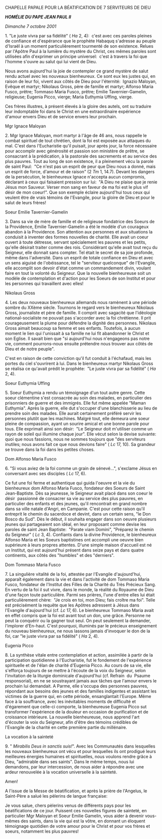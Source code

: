 CHAPELLE PAPALE POUR LA BÉATIFICATION DE 7 SERVITEURS DE DIEU

***HOMÉLIE DU PAPE JEAN PAUL II***

*Dimanche 7 octobre 2001*

1. "Le juste vivra par sa fidélité" ( *Ha* 2, 4):  c'est avec ces paroles pleines de confiance et d'espérance que le prophète Habaquq s'adresse au peuple d'Israël à un moment particulièrement tourmenté de son existence. Relues par l'Apôtre Paul à la lumière du mystère du Christ, ces mêmes paroles sont utilisées afin d'exprimer un principe universel:  c'est à travers la foi que l'homme s'ouvre au salut qui lui vient de Dieu.

Nous avons aujourd'hui la joie de contempler ce grand mystère de salut rendu actuel avec les nouveaux bienheureux. Ce sont eux les justes qui, en raison de leur foi, vivent aux côtés de Dieu pour l'éternité:  Ignazio Maloyan, Evêque et martyr; Nikolaus Gross, père de famille et martyr; Alfonso Maria Fusco, prêtre; Tommaso Maria Fusco, prêtre; Emilie Tavernier-Gamelin, religieuse; Eugenia Picco, vierge; Maria Euthymia Uffing, vierge.

Ces frères illustres, à présent élevés à la gloire des autels, ont su traduire leur indomptable foi dans le Christ en une extraordinaire expérience d'amour envers Dieu et de service envers leur prochain.

Mgr Ignace Maloyan

2. Mgr Ignace Maloyan, mort martyr à l'âge de 46 ans, nous rappelle le combat spirituel de tout chrétien, dont la foi est exposée aux attaques du mal. C'est dans l'Eucharistie qu'il puisait, jour après jour, la force nécessaire pour accomplir avec générosité et passion son ministère de prêtre, se consacrant à la prédication, à la pastorale des sacrements et au service des plus pauvres. Tout au long de son existence, il a pleinement vécu la parole de saint Paul:  "Ce n'est pas un esprit de peur que Dieu nous a donné, mais un esprit de force, d'amour et de raison" (2 *Tm* 1, 14.7). Devant les dangers de la persécution, le bienheureux Ignace n'accepta aucun compromis, déclarant à ceux qui faisaient pression sur lui:  "A Dieu ne plaise que je renie Jésus mon Sauveur. Verser mon sang en faveur de ma foi est le plus vif désir de mon coeur!". Que son exemple éclaire aujourd'hui tous ceux qui veulent être de vrais témoins de l'Evangile, pour la gloire de Dieu et pour le salut de leurs frères!

Soeur Emilie Tavernier-Gamelin

3. Dans sa vie de mère de famille et de religieuse fondatrice des Soeurs de la Providence, Emilie Tavernier-Gamelin a été le modèle d'un courageux abandon à la Providence. Son attention aux personnes et aux situations la conduisit à inventer des formes nouvelles de charité. Elle avait un coeur ouvert à toute détresse, servant spécialement les pauvres et les petits, qu'elle désirait traiter comme des rois. Considérant qu'elle avait tout reçu du Seigneur, elle donnait sans compter. Tel était le secret de sa joie profonde, même dans l'adversité. Dans un esprit de totale confiance en Dieu et avec un sens aiguisé de l'obéissance, tel le "serviteur quelconque" de l'Evangile, elle accomplit son devoir d'état comme un commandement divin, voulant faire en tout la volonté du Seigneur. Que la nouvelle bienheureuse soit un modèle de contemplation et d'action pour les Soeurs de son Institut et pour les personnes qui travaillent avec elles!

Nikolaus Gross

4. Les deux nouveaux bienheureux allemands nous ramènent à une période sombre du XXème siècle. Tournons le regard vers le bienheureux Nikolaus Gross, journaliste et père de famille. Il comprit avec sagacité que l'idéologie national-socialiste ne pouvait pas s'accorder avec la foi chrétienne. Il prit courageusement la plume pour défendre la dignité des personnes. Nikolaus Gross aimait beaucoup sa femme et ses enfants. Toutefois, à aucun moment le lien qui l'unissait à sa famille ne lui fit abandonner le Christ et son Eglise. Il savait bien que "si aujourd'hui nous n'engageons pas notre vie, comment pourrons-nous ensuite prétendre nous trouver aux côtés de Dieu et de notre peuple".

C'est en raison de cette conviction qu'il fut conduit à l'échafaud, mais les portes du ciel s'ouvrirent à lui. Dans le bienheureux martyr Nikolaus Gross se réalisa ce qu'avait prédit le prophète:  "Le juste vivra par sa fidélité" ( *Ha* 2, 4).

Soeur Euthymia Uffing

5. Soeur Euthymia a rendu un témoignage d'un tout autre genre. Cette soeur clémentine s'est consacrée au soin des malades, en particulier des prisonniers de guerre et des immigrés. Elle fut même appelée "Maman Euthymia". Après la guerre, elle dut s'occuper d'une blanchisserie au lieu de prendre soin des malades. Elle aurait certainement préféré servir les personnes plutôt que les machines. Malgré tout, elle demeura une soeur pleine de compassion, ayant un sourire amical et une bonne parole pour tous. Elle exprimait ainsi son désir:  "Le Seigneur doit m'utiliser comme un rayon de soleil qui illumine chaque jour". Elle vécut selon la devise suivante:  quoi que nous fassions, nous ne sommes toujours que "des serviteurs inutiles; nous avons fait ce que nous devions faire" ( *Lc* 17, 10). Sa grandeur se trouve dans la foi dans les petites choses.

Dom Alfonso Maria Fusco

6. "Si vous aviez de la foi comme un grain de sénevé...", s'exclame Jésus en conversant avec ses disciples ( *Lc* 17, 6).

Ce fut une foi ferme et authentique qui guida l'oeuvre et la vie du bienheureux dom Alfonso Maria Fusco, fondateur des Soeurs de Saint Jean-Baptiste. Dès sa jeunesse, le Seigneur avait placé dans son coeur le désir  passionné de consacrer sa vie au service des plus pauvres, en particulier des enfants et des jeunes, qu'il rencontrait en grand nombre dans sa ville natale d'Angri, en Campanie. C'est pour cette raison qu'il entreprit le chemin du sacerdoce et devint, dans un certain sens, "le Don Bosco du Sud". Dès le début, il souhaita engager dans son oeuvre plusieurs jeunes qui partageaient son idéal, en leur proposant comme devise les paroles de saint Jean Baptiste:  "Parate viam Domini", "Préparez le chemin du Seigneur" ( *Lc* 3, 4). Confiants dans la divine Providence, le bienheureux Alfonso Maria et les Soeurs baptistines ont accompli une oeuvre bien supérieure à leurs propres attentes. D'une simple maison d'accueil est né un Institut, qui est aujourd'hui présent dans seize pays et dans quatre continents, aux côtés des "humbles" et des "derniers".

Dom Tommaso Maria Fusco

7. La singulière vitalité de la foi, attestée par l'Evangile d'aujourd'hui, apparaît également dans la vie et dans l'activité de dom Tommaso Maria Fusco, fondateur de l'Institut des Filles de la Charité du Très Précieux Sang. En vertu de la foi il sut vivre, dans le monde, la réalité du Royaume de Dieu d'une façon toute particulière. Parmi ses prières, l'une d'entre elles lui était particulièrement chère:  "Je crois en toi, mon Dieu; fais croître ma foi". Telle est précisément la requête que les Apôtres adressent à Jésus dans l'Evangile d'aujourd'hui (cf. *Lc* 17, 6). Le bienheureux Tommaso Maria avait en effet compris que la foi est avant tout un don, une grâce. Personne ne peut la conquérir ou la gagner tout seul. On peut seulement la demander, l'implorer d'En-haut. C'est pourquoi, illuminés par le précieux enseignement du nouveau bienheureux, ne nous lassons jamais d'invoquer le don de la foi, car "le juste vivra par sa fidélité" ( *Ha* 2, 4).

Eugenia Picco

8. La synthèse vitale entre contemplation et action, assimilée à partir de la participation quotidienne à l'Eucharistie, fut le fondement de l'expérience spirituelle et de l'élan de charité d'Eugenia Picco. Au cours de sa vie, elle s'efforça toujours de se mettre à l'écoute de la voix du Seigneur, selon l'invitation de la liturgie dominicale d'aujourd'hui (cf. Refrain  du  Psaume responsorial), en ne se soustrayant jamais aux tâches que l'amour envers le prochain lui demandait. A Parme, elle s'occupa des personnes pauvres, répondant aux besoins des jeunes et des familles indigentes et assistant les victimes de la guerre qui, en cette période, ensanglantait l'Europe. Même face à la souffrance, avec les inévitables moments de difficulté et d'égarement que celle-ci comporte, la bienheureuse Eugenia Picco sut transformer l'expérience de la douleur en occasion de purification et de croissance intérieure. La nouvelle bienheureuse, nous apprend l'art d'écouter la voix du Seigneur, afin d'être des témoins crédibles de l'Evangile de la charité en cette première partie du millénaire.

La vocation à la sainteté

9. " *Mirabilis Deus in sanctis suis!*". Avec les Communautés dans lesquelles les nouveaux bienheureux ont vécu et pour lesquelles ils ont prodigué leurs meilleures énergies humaines et spirituelles, nous voulons rendre grâce à Dieu, "admirable dans ses saints". Dans le même temps, nous lui demandons, par leur intercession, de nous aider à répondre avec une ardeur renouvelée à la vocation universelle à la sainteté.

Amen!

A l'issue de la Messe de béatification, et après la prière de l'Angelus, le Saint-Père a salué les pèlerins de langue française:

Je vous salue, chers pèlerins venus de différents pays pour les béatifications de ce jour. Puissent ces nouvelles figures de sainteté, en particulier Mgr Maloyan et Soeur Emilie Gamelin, vous aider à devenir vous-mêmes des saints, dans la vie qui est la vôtre, en donnant un éloquent témoignage quotidien de votre amour pour le Christ et pour vos frères et soeurs, notamment les plus pauvres!